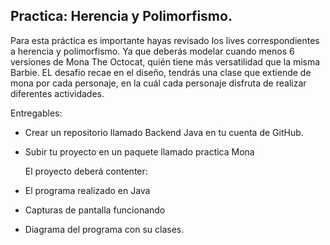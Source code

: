 ## Practica: Herencia y Polimorfismo.

Para esta práctica es importante hayas revisado los lives correspondientes a herencia y polimorfismo. Ya que deberás modelar cuando menos 6 versiones de Mona The Octocat,
quién tiene más versatilidad que la misma Barbie. EL desafio recae en el diseño, tendrás una clase que extiende de mona por cada personaje, en la cuál cada personaje 
disfruta de realizar diferentes actividades.

Entregables:

- Crear un repositorio llamado Backend Java en tu cuenta de GitHub.

- Subir tu proyecto en un paquete llamado practica Mona

   El proyecto deberá contenter:

- El programa realizado en Java

- Capturas de pantalla funcionando

- Diagrama del programa con su clases.

